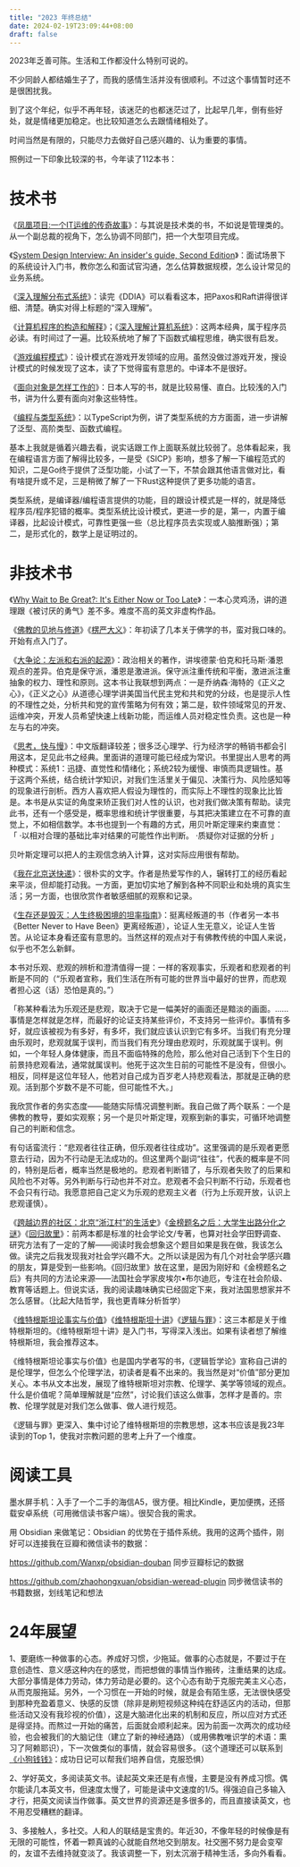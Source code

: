 ```yaml
---
title: "2023 年终总结"
date: 2024-02-19T23:09:44+08:00
draft: false
---
```


2023年乏善可陈。生活和工作都没什么特别可说的。

不少同龄人都结婚生子了，而我的感情生活并没有很顺利。不过这个事情暂时还不是很困扰我。

到了这个年纪，似乎不再年轻，该迷茫的也都迷茫过了，比起早几年，倒有些好处，就是情绪更加稳定。也比较知道怎么去跟情绪相处了。

时间当然是有限的，只能尽力去做好自己感兴趣的、认为重要的事情。

照例过一下印象比较深的书，今年读了112本书：

# 技术书

《[凤凰项目:一个IT运维的传奇故事](https://book.douban.com/subject/34820436/)》：与其说是技术类的书，不如说是管理类的。从一个副总裁的视角下，怎么协调不同部门，把一个大型项目完成。

《[System Design Interview: An insider's guide, Second Edition](https://book.douban.com/subject/35246417/)》：面试场景下的系统设计入门书，教你怎么和面试官沟通，怎么估算数据规模，怎么设计常见的业务系统。

《[深入理解分布式系统](https://book.douban.com/subject/35794814/)》：读完《DDIA》可以看看这本，把Paxos和Raft讲得很详细、清楚。确实对得上标题的“深入理解”。

《[计算机程序的构造和解释](https://book.douban.com/subject/1148282/)》；《[深入理解计算机系统](https://book.douban.com/subject/5333562/)》：这两本经典，属于程序员必读。有时间过了一遍。比较系统地了解了下函数式编程思维，确实很有启发。

《[游戏编程模式](https://book.douban.com/subject/26880704/)》：设计模式在游戏开发领域的应用。虽然没做过游戏开发，搜设计模式的时候发现了这本，读了下觉得蛮有意思的。中译本不是很好。

《[面向对象是怎样工作的](https://book.douban.com/subject/35141774/)》：日本人写的书，就是比较易懂、直白。比较浅的入门书，讲为什么要有面向对象这些特性。

《[编程与类型系统](https://book.douban.com/subject/35325133/)》：以TypeScript为例，讲了类型系统的方方面面，进一步讲解了泛型、高阶类型、函数式编程。

基本上我就是循着兴趣去看，说实话跟工作上面联系就比较弱了。总体看起来，我在编程语言方面了解得比较多，一是受《SICP》影响，想多了解一下编程范式的知识，二是Go终于提供了泛型功能，小试了一下，不禁会跟其他语言做对比，看有啥提升或不足，三是稍微了解了一下Rust这种提供了更多功能的语言。

类型系统，是编译器/编程语言提供的功能，目的跟设计模式是一样的，就是降低程序员/程序犯错的概率。类型系统比设计模式，更进一步的是，第一，内置于编译器，比起设计模式，可靠性更强一些（总比程序员去实现或人脑推断强）；第二，是形式化的，数学上是证明过的。

# 非技术书

《[Why Wait to Be Great?: It's Either Now or Too Late](https://book.douban.com/subject/20439615/)》：一本心灵鸡汤，讲的道理跟《被讨厌的勇气》差不多。难度不高的英文非虚构作品。

《[佛教的见地与修道](https://book.douban.com/subject/26752324/)》《[楞严大义](https://book.douban.com/subject/25782860/)》：年初读了几本关于佛学的书，蛮对我口味的。开始有点入门了。

《[大争论：左派和右派的起源](https://book.douban.com/subject/25963607/)》：政治相关的著作，讲埃德蒙·伯克和托马斯·潘恩观点的差异。伯克是保守派，潘恩是激进派。保守派注重传统和平衡，激进派注重抽象的权力、理性和原则。这本书让我联想到两点：一是乔纳森·海特的《正义之心》，《正义之心》从道德心理学讲美国当代民主党和共和党的分歧，也是提示人性的不理性之处，分析共和党的宣传策略为何有效；第二是，软件领域常见的开发、运维冲突，开发人员希望快速上线新功能，而运维人员对稳定性负责。这也是一种左与右的冲突。

《[思考，快与慢](https://book.douban.com/subject/10785583/)》：中文版翻译较差；很多泛心理学、行为经济学的畅销书都会引用这本，足见此书之经典。里面讲的道理可能已经成为常识。书里提出人思考的两种模式：系统1：迅捷、直觉性和情绪化；系统2较为缓慢、审慎而具逻辑性。基于这两个系统，结合统计学知识，对我们生活里关于偏见、决策行为、风险感知等的现象进行剖析。西方人喜欢把人假设为理性的，而实际上不理性的现象比比皆是。本书是从实证的角度来矫正我们对人性的认识，也对我们做决策有帮助。读完此书，还有一个感受是，概率思维和统计学很重要，与其把决策建立在不可靠的直觉上，不如相信数学。本书也提到一个有趣的方式，用贝叶斯定理来约束直觉：
「
·以相对合理的基础比率对结果的可能性作出判断。
·质疑你对证据的分析
」

贝叶斯定理可以把人的主观信念纳入计算，这对实际应用很有帮助。

《[我在北京送快递](https://book.douban.com/subject/36150423/)》：很朴实的文字。作者是热爱写作的人，辗转打工的经历看起来平淡，但却能打动我。一方面，更加切实地了解到各种不同职业和处境的真实生活；另一方面，也很欣赏作者敏感细腻的观察和记录。

《[生存还是毁灭：人生终极困境的坦率指南](https://book.douban.com/subject/35019783/)》：挺离经叛道的书（作者另一本书《Better Never to Have Been》更离经叛道），论证人生无意义，论证人生皆苦。从论证本身看还蛮有意思的。当然这样的观点对于有佛教传统的中国人来说，似乎也不怎么新鲜。

本书对乐观、悲观的辨析和澄清值得一提：一样的客观事实，乐观者和悲观者的判断是不同的（“乐观者宣称，我们生活在所有可能的世界当中最好的世界，而悲观者担心这（话）恐怕是真的。”）

「称某种看法为乐观还是悲观，取决于它是一幅美好的画面还是黯淡的画面。……事情是怎样就是怎样，而最好的论证支持某些评价，不支持另一些评价。事情有多好，就应该被视为有多好，有多坏，我们就应该认识到它有多坏。当我们有充分理由乐观时，悲观就属于误判，而当我们有充分理由悲观时，乐观就属于误判。例如，一个年轻人身体健康，而且不面临特殊的危险，那么他对自己活到下个生日的前景持悲观看法，通常就属误判。他死于这次生日前的可能性不是没有，但很小。相反，同样是这位年轻人，他若对自己成为百岁老人持悲观看法，那就是正确的悲观。活到那个岁数不是不可能，但可能性不大。」

我欣赏作者的务实态度——能随实际情况调整判断。我自己做了两个联系：一个是佛教的教导，要如实观察；另一个是贝叶斯定理，观察到新的事实，可循环地调整自己的判断和信念。

有句话蛮流行：“悲观者往往正确，但乐观者往往成功”。这里强调的是乐观者更愿意去行动，因为不行动是无法成功的。但这里两个副词“往往”，代表的概率是不同的，特别是后者，概率当然是极地的。悲观者判断错了，与乐观者失败了的后果和风险也不对等。另外判断与行动也并不对立。悲观者不会只判断不行动，乐观者也不会只有行动。我愿意把自己定义为乐观的悲观主义者（行为上乐观开放，认识上悲观谨慎）。

《[跨越边界的社区：北京“浙江村”的生活史](https://book.douban.com/subject/30116399/)》《[金榜题名之后：大学生出路分化之谜](https://book.douban.com/subject/36190074/)》《[回归故里](https://book.douban.com/subject/34942789/)》：前两本都是标准的社会学论文/专著，也算对社会学田野调查、研究方法有了一定的了解——阅读时我会想象这个题目如果是我在做，我该怎么做。读完之后我发现我对社会学兴趣不大。之所以读是因为有几个对社会学感兴趣的朋友，算是受到一些影响。《回归故里》放在这里，是因为刚好和《金榜题名之后》有共同的方法论来源——法国社会学家皮埃尔•布尔迪厄，专注在社会阶级、教育等话题上。但说实话，我的阅读趣味确实已经固定下来，我对法国思想家并不怎么感冒。（比起大陆哲学，我也更青睐分析哲学）

《[维特根斯坦论事实与价值](https://book.douban.com/subject/34880719/)》《[维特根斯坦十讲](https://m.douban.com/book/subject/36222048/)》《[逻辑与罪](https://book.douban.com/subject/2267363/)》：这三本都是关于维特根斯坦的。《维特根斯坦十讲》是入门书，写得深入浅出。如果有读者想了解维特根斯坦，我会推荐这本。

《维特根斯坦论事实与价值》也是国内学者写的书，《逻辑哲学论》宣称自己讲的是伦理学，但怎么个伦理学法，初读者是看不出来的。我当然是对“价值”部分更加关心。本书从文本出发，展现了维特根斯坦对宗教、伦理学、美学等领域的观点。什么是价值呢？简单理解就是“应然”，讨论我们该这么做事，怎样才是善的。宗教、伦理学就是对我们怎么做事、做人进行规范。

《逻辑与罪》更深入、集中讨论了维特根斯坦的宗教思想，这本书应该是我23年读到的Top 1，使我对宗教问题的思考上升了一个维度。

# 阅读工具

墨水屏手机：入手了一个二手的海信A5，很方便。相比Kindle，更加便携，还搭载安卓系统（可用微信读书客户端）。很契合我的需求。

用 Obsidian 来做笔记：Obsidian 的优势在于插件系统。我用的这两个插件，刚好可以连接我在豆瓣和微信读书的数据：

https://github.com/Wanxp/obsidian-douban 同步豆瓣标记的数据

https://github.com/zhaohongxuan/obsidian-weread-plugin 同步微信读书的书籍数据，划线笔记和想法


# 24年展望

1、要磨练一种做事的心态。养成好习惯，少拖延。做事的心态就是，不要过于在意创造性、意义感这种内在的感觉，而把想做的事情当作搬砖，注重结果的达成。大部分事情是体力劳动，体力劳动是必要的。这个心态有助于克服完美主义心态，从而克服拖延。另外，一个习惯在一开始的时候，就是会有陌生感，无法很快感受到那种充盈着意义、快感的反馈（除非是刷短视频这种纯在舒适区内的活动，但那些活动又没有我珍视的价值），这是大脑进化出来的机制和反应，所以应对方式还是得坚持。而熬过一开始的痛苦，后面就会顺利起来。因为前面一次两次的成功经验，也会被我们的大脑记住（建立了新的神经通路）（或用佛教唯识学的术语：熏习了阿赖耶识），下一次做类似的事情，就会容易很多。（这个道理还可以联系到[《小狗钱钱》](https://book.douban.com/subject/35295592/)：成功日记可以帮我们培养自信，克服恐惧）

2、学好英文，多阅读英文书。读起英文来还是有点慢，主要是没有养成习惯。偶尔能读几本英文书，但速度太慢了，可能是读中文速度的1/5。得强迫自己多输入才行，把英文阅读当作做事。英文世界的资源还是多很多的，而且直接读英文，也不用忍受糟糕的翻译。

3、多接触人，多社交。人和人的联结是宝贵的。年近30，不像年轻的时候像是有无限的可能性，怀着一颗真诚的心就能自然地交到朋友。社交圈不努力是会变窄的，友谊不去维持就变淡了。我该调整一下，别太沉溺于精神生活，多向外看看。